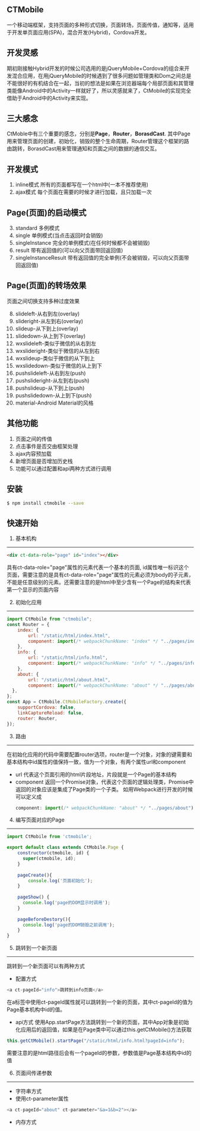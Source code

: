 ## CTMobile
一个移动端框架，支持页面的多种形式切换，页面转场，页面传值，通知等，适用于开发单页面应用(SPA)，混合开发(Hybrid)，Cordova开发。
## 开发灵感
期初刚接触Hybrid开发的时候公司选用的是jQueryMobile+Cordova的组合来开发混合应用，在用jQueryMobile的时候遇到了很多问题如管理类和Dom之间总是不能很好的有机结合在一起，当初的想法是如果在浏览器端每个局部页面和其管理类能像Android中的Activity一样就好了，所以灵感就来了，CtMobile的实现完全借助于Android中的Activity来实现。
## 三大感念
CtMoble中有三个重要的感念，分别是**Page**，**Router**，**BorasdCast**.
其中Page用来管理页面的创建，初始化，销毁的整个生命周期，Router管理这个框架的路由跳转，BorasdCast用来管理通知和页面之间的数据的通信交互。 
## 开发模式
 1. inline模式
 所有的页面都写在一个html中(一本不推荐使用)
 2. ajax模式
 每个页面在需要的时候才进行加载，且只加载一次
## Page(页面)的启动模式
 3. standard
 多例模式
 4. single
 单例模式(当点击返回时会销毁)
 5. singleInstance
 完全的单例模式(在任何时候都不会被销毁)
 6. result
 带有返回值的(可以向父页面带回返回值)
 7. singleInstanceResult
 带有返回值的完全单例(不会被销毁，可以向父页面带回返回值)
## Page(页面)的转场效果
 页面之间切换支持多种过度效果
 
 8. slideleft-从右到左(overlay)
 9. slideright-从左到右(overlay)
 10. slideup-从下到上(overlay)
 11. slidedown-从上到下(overlay)
 12. wxslideleft-类似于微信的从右到左
 13. wxslideright-类似于微信的从左到右
 14. wxslideup-类似于微信的从下到上
 15. wxslidedown-类似于微信的从上到下
 16. pushslideleft-从右到左(push)
 17. pushslideright-从左到右(push)
 18. pushslideup-从下到上(push)
 19. pushslidedown-从上到下(push)
 20. material-Android Material的风格
##  其他功能
 1. 页面之间的传值
 2. 点击事件是否交由框架处理
 3. ajax内容预加载
 4. 新增页面是否增加历史栈
 5. 功能可以通过配置和api两种方式进行调用

##  安装
```bash
$ npm install ctmobile --save
```
## 快速开始

1. 基本机构
-------

```html
<div ct-data-role="page" id="index"></div>
```
具有ct-data-role="page"属性的元素代表一个基本的页面, id属性唯一标识这个页面，需要注意的是具有ct-data-role="page"属性的元素必须为body的子元素，不能是任意级别的元素。还需要注意的是html中至少含有一个Page的结构来代表第一个显示的页面内容

2. 初始化应用
--------

```js
import CtMobile from "ctmobile";
const Router = {
    index: {
        url: "/static/html/index.html",
        component: import(/* webpackChunkName: "index" */ "../pages/index"),
    },
    info: {
        url: "/static/html/info.html",
        component: import(/* webpackChunkName: "info" */ "../pages/info"),
    },
    about: {
        url: "/static/html/about.html",
        component: import(/* webpackChunkName: "about" */ "../pages/about"),
  },
};
const App = CtMobile.CtMobileFactory.create({
	supportCordova: false,
	linkCaptureReload: false,
	router: Router,
});
```

3. 路由
-----

在初始化应用的代码中需要配置router选项，router是一个对象，对象的键需要和基本结构中id属性的值保持一致，值为一个对象，有两个属性url和component

* url
  代表这个页面引用的html片段地址，片段就是一个Page的基本结构
* component
  返回一个Promise对象，代表这个页面的逻辑处理类，Promise中返回的对象应该是集成了Page类的一个子类。
  如用Webpack进行开发的时候可以定义成
  ```js
  component: import(/* webpackChunkName: "about" */ "../pages/about")
  ```
  

4. 编写页面对应的Page
--------------

```js
import CtMobile from 'ctmobile';

export default class extends CtMobile.Page {
    constructor(ctmobile, id) {
      super(ctmobile, id);
    }
    
    pageCreate(){
        console.log('页面初始化');
    }
    
    pageShow() {
      console.log('page的DOM显示时调用');
    }
    
    pageBeforeDestory(){
      console.log('page的DOM销毁之前调用');
    }
}
```

5. 跳转到一个新页面
-----------
跳转到一个新页面可以有两种方式
* 配置方式
```js
<a ct-pageId="info">跳转到info页面</a>
```
在a标签中使用ct-pageId属性就可以跳转到一个新的页面，其中ct-pageId的值为Page基本机构中id的值。

* api方式
使用App.startPage方法跳转到一个新的页面，其中App对象是初始化应用后的返回值，如果是在Page类中可以通过this.getCtMobile()方法获取
```js
this.getCtMobile().startPage("/static/html/info.html?pageId=info");
```
需要注意的是html路径后会有一个pageId的参数，参数值是Page基本结构中id的值

6. 页面间传递参数
---------
* 字符串方式
 * 使用ct-parameter属性
 ```js
 <a ct-pageId="about" ct-parameter="&a=1&b=2"></a>
 ```
* 内存方式

